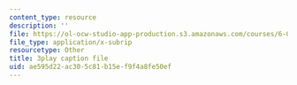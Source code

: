 ```yaml
---
content_type: resource
description: ''
file: https://ol-ocw-studio-app-production.s3.amazonaws.com/courses/6-046j-introduction-to-algorithms-sma-5503-fall-2005/ae595d22ac305c81b15ef9f4a8fe50ef_vK_q-C-kXhs.vtt
file_type: application/x-subrip
resourcetype: Other
title: 3play caption file
uid: ae595d22-ac30-5c81-b15e-f9f4a8fe50ef
---
```

